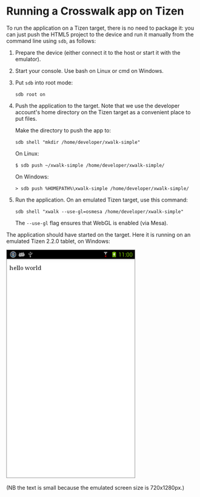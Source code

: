 # Running a Crosswalk app on Tizen

To run the application on a Tizen target, there is no need to package it: you can just push the HTML5 project to the device and run it manually from the command line using `sdb`, as follows:

1.  Prepare the device (either connect it to the host or start it with the emulator).

2.  Start your console. Use bash on Linux or cmd on Windows.

3.  Put `sdb` into root mode:

        sdb root on

4.  Push the application to the target. Note that we use the developer account's home directory on the Tizen target as a convenient place to put files.

    Make the directory to push the app to:

        sdb shell "mkdir /home/developer/xwalk-simple"

    On Linux:

        $ sdb push ~/xwalk-simple /home/developer/xwalk-simple/

    On Windows:

        > sdb push %HOMEPATH%\xwalk-simple /home/developer/xwalk-simple/

5.  Run the application. On an emulated Tizen target, use this command:

        sdb shell "xwalk --use-gl=osmesa /home/developer/xwalk-simple"

    The `--use-gl` flag ensures that WebGL is enabled (via Mesa).

The application should have started on the target. Here it is running on an emulated Tizen 2.2.0 tablet, on Windows:

<img src="assets/xwalk-simple-on-android.png">

(NB the text is small because the emulated screen size is 720x1280px.)
